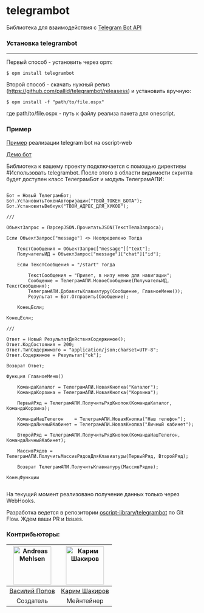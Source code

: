 # telegrambot
Библиотека для взаимодействия с [Telegram Bot API](https://core.telegram.org/bots/api)

### Установка telegrambot
----
Первый способ - установить через opm:

```
$ opm install telegrambot
```

Второй способ - скачать нужный релиз (https://github.com/pallid/telegrambot/releasess) и установить вручную:

```
$ opm install -f "path/to/file.ospx"
```

где path/to/file.ospx - путь к файлу реализа пакета для onescript.

### Пример

[Пример](https://github.com/pallid/example-telegrambot) реализации telegram bot на oscript-web

[Демо бот](https://t.me/oswebbot?start)

Библиотека к вашему проекту подключается с помощью директивы #Использовать telegrambot. После этого в области видимости скрипта будет доступен класс ТелеграмБот и модуль ТелеграмАПИ:

```

Бот = Новый ТелеграмБот;
Бот.УстановитьТокенАвторизации("ТВОЙ_ТОКЕН_БОТА");
Бот.УстановитьВебхук("ТВОЙ_АДРЕС_ДЛЯ_ХУКОВ");

///

ОбъектЗапрос = ПарсерJSON.ПрочитатьJSON(ТекстТелаЗапроса);
      
Если ОбъектЗапрос["message"] <> Неопределено Тогда
            
    ТекстСообщения = ОбъектЗапрос["message"]["text"];
    ПолучательИД = ОбъектЗапрос["message"]["chat"]["id"];

    Если ТекстСообщения = "/start" тогда
                  
        ТекстСообщения = "Привет, в низу меню для навигации";       
        Сообщение = ТелеграмАПИ.НовоеСообщение(ПолучательИД, ТекстСообщения);
        ТелеграмАПИ.ДобавитьКлавиатуру(Сообщение, ГлавноеМеню());
        Результат = Бот.Отправить(Сообщение); 
            
    КонецЕсли;      
            
КонецЕсли; 

///

Ответ = Новый РезультатДействияСодержимое();
Ответ.КодСостояния = 200;
Ответ.ТипСодержимого = "application/json;charset=UTF-8";
Ответ.Содержимое = Результат["ok"];
      
Возврат Ответ;

```

```
Функция ГлавноеМеню()

	КомандаКаталог = ТелеграмАПИ.НоваяКнопка("Каталог");
	КомандаКорзина = ТелеграмАПИ.НоваяКнопка("Корзина");

	ПервыйРяд = ТелеграмАПИ.ПолучитьРядКнопок(КомандаКаталог, КомандаКорзина);

	КомандаНашТелегон 	 = ТелеграмАПИ.НоваяКнопка("Наш телефон");
	КомандаЛичныйКабинет = ТелеграмАПИ.НоваяКнопка("Личный кабинет");

	ВторойРяд = ТелеграмАПИ.ПолучитьРядКнопок(КомандаНашТелегон, КомандаЛичныйКабинет);

	МассивРядов = ТелеграмАПИ.ПолучитьМассивРядовДляКлавиатуры(ПервыйРяд, ВторойРяд);

	Возврат ТелеграмАПИ.ПолучитьКлавиатуру(МассивРядов);

КонецФункции


```

На текущий момент реализовано получение данных только через WebHooks.

Разработка ведется в репозитории [oscript-library/telegrambot](https://github.com/oscript-library/telegrambot) по Git Flow.
Ждем ваши PR и Issues.



### Контрибьюторы:

| <img alt="Andreas Mehlsen" src="https://avatars1.githubusercontent.com/u/4147815?s=460&u=cec28755c1e7e9e2231e8bf34c30bede16e9759d&v=4" width="100"> | <img alt="Карим Шакиров" src="https://avatars2.githubusercontent.com/u/6420066?s=460&u=ba32acf3de4719bcb51819b0f494d9a05f8ca725&v=4" width="100">|
|:--------------------------------------------------:|:--------------------------------------------------:|
| [Василий Попов](https://github.com/pallid) | [Карим Шакиров](https://github.com/k2589) |
|Создатель                                               | Мейнтейнер                                                 |
